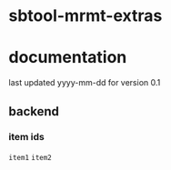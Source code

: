 # sbtool-mrmt-extras
# documentation
last updated yyyy-mm-dd for version 0.1

## backend
### item ids
`item1`
`item2`
